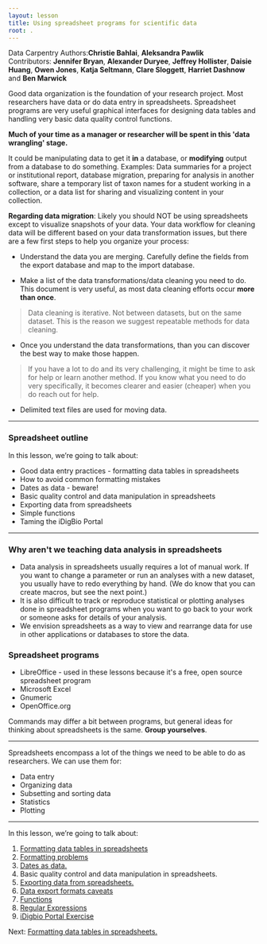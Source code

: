 ```yaml
---
layout: lesson
title: Using spreadsheet programs for scientific data
root: .
---
```


Data Carpentry Authors:**Christie Bahlai**, **Aleksandra Pawlik**<br>
Contributors: **Jennifer Bryan**, **Alexander Duryee**, **Jeffrey Hollister**, **Daisie Huang**, **Owen Jones**, **Katja Seltmann**, **Clare Sloggett**, **Harriet Dashnow** and **Ben Marwick**

Good data organization is the foundation of your research project. Most researchers
have data or do data entry in spreadsheets. Spreadsheet programs are very useful graphical interfaces for designing data tables and handling very basic data quality control functions. 

**Much of your time as a manager or researcher will be spent in this 'data wrangling' stage.**

It could be manipulating data to get it **in** a database, or **modifying** output from a database to do something. Examples: Data summaries for a project or institutional report, database migration, preparing for analysis in another software, share a temporary list of taxon names for a student working in a collection, or a data list for sharing and visualizing content in your collection. 

**Regarding data migration**: Likely you should NOT be using spreadsheets except to visualize snapshots of your data. Your data workflow for cleaning data will be different based on your data transformation issues, but there are a few first steps to help you organize your process:

- Understand the data you are merging. Carefully define the fields from the export database and map to the import database.
	
- Make a list of the data transformations/data cleaning you need to do. This document is very useful, as most data cleaning efforts occur **more than once**.

>Data cleaning is iterative. Not between datasets, but on the same dataset. This is the reason we suggest repeatable methods for data cleaning.
	
- Once you understand the data transformations, than you can discover the best way to make those happen.

>If you have a lot to do and its very challenging, it might be time to ask for help or learn another method. If you know what you need to do very specifically, it becomes clearer and easier (cheaper) when you do reach out for help.
		
- Delimited text files are used for moving data. 

---

### Spreadsheet outline

In this lesson, we’re going to talk about:

- Good data entry practices - formatting data tables in spreadsheets
- How to avoid common formatting mistakes
- Dates as data - beware!
- Basic quality control and data manipulation in spreadsheets
- Exporting data from spreadsheets
- Simple functions
- Taming the iDigBio Portal

---

### Why aren't we teaching data analysis in spreadsheets

- Data analysis in spreadsheets usually requires a lot of manual work. If you want to change a parameter or run an analyses with a new dataset, you usually have to redo everything by hand. (We do know that you can create macros, but see the next point.)
- It is also difficult to track or reproduce statistical or plotting analyses 
done in spreadsheet programs when you want to go back to your work or someone asks 
for details of your analysis.
- We envision spreadsheets as a way to view and rearrange data for use in other applications or databases to store the data.

### Spreadsheet programs

- LibreOffice - used in these lessons because it's a free, open source
spreadsheet program
- Microsoft Excel
- Gnumeric
- OpenOffice.org

Commands may differ a bit between programs, but general ideas
for thinking about spreadsheets is the same. **Group yourselves**.

---

Spreadsheets encompass a lot of the things we need
to be able to do as researchers. We can use them for:

- Data entry
- Organizing data
- Subsetting and sorting data
- Statistics
- Plotting

---

In this lesson, we’re going to talk about:

1. [Formatting data tables in spreadsheets](01-format-data.html)
2. [Formatting problems](02-common-mistakes.html)
3. [Dates as data.](03-dates-as-data.html)
4. Basic quality control and data manipulation in spreadsheets.
5. [Exporting data from spreadsheets.](05-exporting-data.html)
6. [Data export formats caveats](06-data-formats-caveats.html)
8. [Functions](07-functions.html)
9. [Regular Expressions](08-regular-expressions.html)
10. [iDigbio Portal Exercise](09-iDigBio-portal.html)

Next: [Formatting data tables in spreadsheets.](01-format-data.html)
